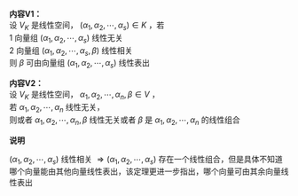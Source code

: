 **内容V1：**  
设 $V_K$ 是线性空间， $(\alpha_1,\alpha_2,\cdots,\alpha_s)\in K$ ，若  
1 向量组 $(\alpha_1,\alpha_2,\cdots,\alpha_s)$ 线性无关  
2 向量组 $(\alpha_1,\alpha_2,\cdots,\alpha_s,\beta)$ 线性相关  
则 $\beta$ 可由向量组 $(\alpha_1,\alpha_2,\cdots,\alpha_s)$ 线性表出  
  
**内容V2：**  
设 $V_K$ 是线性空间， $\alpha_1,\alpha_2,\cdots,\alpha_n,\beta\in V$ ，  
若 $\alpha_1,\alpha_2,\cdots,\alpha_n$ 线性无关，  
则或者 $\alpha_1,\alpha_2,\cdots,\alpha_n,\beta$ 线性无关或者 $\beta$ 是 $\alpha_1,\alpha_2,\cdots,\alpha_n$ 的线性组合  
  
**说明**  
  
 $(\alpha_1,\alpha_2,\cdots,\alpha_s)$ 线性相关 $\Rightarrow(\alpha_1,\alpha_2,\cdots,\alpha_s)$ 存在一个线性组合，但是具体不知道哪个向量能由其他向量线性表出，该定理更进一步指出，哪个向量可由其余向量线性表出  
